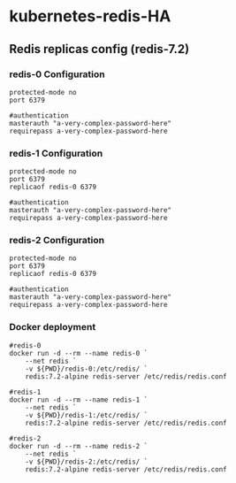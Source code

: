 # kubernetes-redis-HA

## Redis replicas config (redis-7.2)

### redis-0 Configuration

```
protected-mode no
port 6379

#authentication
masterauth "a-very-complex-password-here"
requirepass a-very-complex-password-here
```
### redis-1 Configuration

```
protected-mode no
port 6379
replicaof redis-0 6379

#authentication
masterauth "a-very-complex-password-here"
requirepass a-very-complex-password-here
```
### redis-2 Configuration

```
protected-mode no
port 6379
replicaof redis-0 6379

#authentication
masterauth "a-very-complex-password-here"
requirepass a-very-complex-password-here
```

### Docker deployment

```
#redis-0
docker run -d --rm --name redis-0 `
    --net redis `
    -v ${PWD}/redis-0:/etc/redis/ `
    redis:7.2-alpine redis-server /etc/redis/redis.conf

#redis-1
docker run -d --rm --name redis-1 `
    --net redis `
    -v ${PWD}/redis-1:/etc/redis/ `
    redis:7.2-alpine redis-server /etc/redis/redis.conf

#redis-2
docker run -d --rm --name redis-2 `
    --net redis `
    -v ${PWD}/redis-2:/etc/redis/ `
    redis:7.2-alpine redis-server /etc/redis/redis.conf
